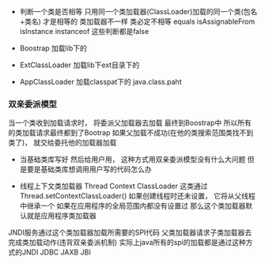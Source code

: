 * 判断一个类是否相等 只用同一个类加载器(ClassLoader)加载的同一个类(包名+类名) 才是相等的
类加载器不一样 类必定不相等 equals isAssignableFrom  isInstance instanceof 这些判断都是false

* Boostrap 加载lib下的
* ExtClassLoader 加载lib下ext目录下的
* AppClassLoader 加载classpat下的  java.class.paht

### 双亲委派模型
当一个类收到加载请求时， 将委派父加载器去加载 最终到Boostrap中
所以所有的类加载请求最终都到了Bootrap 如果父加载不成功(在他的类搜索范围类找不到类了)，
就交给委托他的加载器加载

* 当基础类库写好 然后给用户用， 这种方式用双亲委派模型没有什么大问题
但是要是基础类库想调用用户写的代码怎么办 

* 线程上下文类加载器  Thread Context ClassLoader 这类通过Thread.setContextClassLoader()
如果创建线程时还未设置， 它将从父线程中继承一个 如果在应用程序的全局范围内都没有设置过
那么这个类加载器默认就是应用程序类加载器

JNDI服务通过这个类加载器加载所需要的SPI代码 父类加载器请求子类加载器去完成类加载动作(违背双亲委派机制)
实际上java所有的spi的加载都是通过这种方式的JNDI JDBC JAXB JBI 

